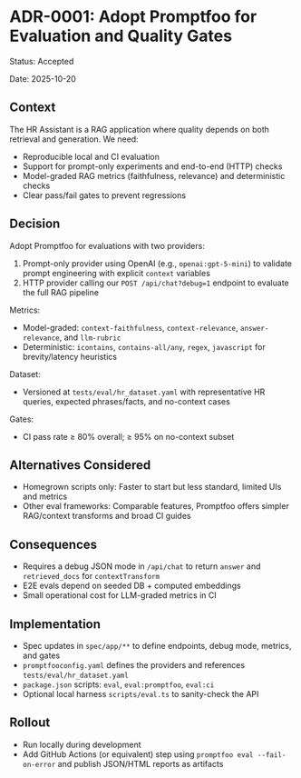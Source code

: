 # ADR-0001: Adopt Promptfoo for Evaluation and Quality Gates

Status: Accepted

Date: 2025-10-20

## Context

The HR Assistant is a RAG application where quality depends on both retrieval and generation. We need:
- Reproducible local and CI evaluation
- Support for prompt-only experiments and end-to-end (HTTP) checks
- Model-graded RAG metrics (faithfulness, relevance) and deterministic checks
- Clear pass/fail gates to prevent regressions

## Decision

Adopt Promptfoo for evaluations with two providers:
1. Prompt-only provider using OpenAI (e.g., `openai:gpt-5-mini`) to validate prompt engineering with explicit `context` variables
2. HTTP provider calling our `POST /api/chat?debug=1` endpoint to evaluate the full RAG pipeline

Metrics:
- Model-graded: `context-faithfulness`, `context-relevance`, `answer-relevance`, and `llm-rubric`
- Deterministic: `icontains`, `contains-all/any`, `regex`, `javascript` for brevity/latency heuristics

Dataset:
- Versioned at `tests/eval/hr_dataset.yaml` with representative HR queries, expected phrases/facts, and no-context cases

Gates:
- CI pass rate ≥ 80% overall; ≥ 95% on no-context subset

## Alternatives Considered

- Homegrown scripts only: Faster to start but less standard, limited UIs and metrics
- Other eval frameworks: Comparable features, Promptfoo offers simpler RAG/context transforms and broad CI guides

## Consequences

- Requires a debug JSON mode in `/api/chat` to return `answer` and `retrieved_docs` for `contextTransform`
- E2E evals depend on seeded DB + computed embeddings
- Small operational cost for LLM-graded metrics in CI

## Implementation

- Spec updates in `spec/app/**` to define endpoints, debug mode, metrics, and gates
- `promptfooconfig.yaml` defines the providers and references `tests/eval/hr_dataset.yaml`
- `package.json` scripts: `eval`, `eval:promptfoo`, `eval:ci`
- Optional local harness `scripts/eval.ts` to sanity-check the API

## Rollout

- Run locally during development
- Add GitHub Actions (or equivalent) step using `promptfoo eval --fail-on-error` and publish JSON/HTML reports as artifacts
